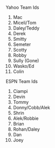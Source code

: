 Yahoo Team Ids

1. Mac
2. Miceli/Tom
3. Daley/Teddy
4. Derek
5. Smitty
6. Semeter
7. Scotty
8. Robby
9. Sully (Gone)
10. Wasko/Ed
11. Colin


ESPN Team Ids

1. Ciampi
2. Devin
3. Tommy
4. Donny/Cobb/Alek
5. Shrin
6. Alek/Robbie
7. Brian
8. Rohan/Daley
9. Dan
10. Joey